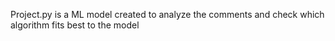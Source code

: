 Project.py is a ML model created to analyze the comments and check which algorithm fits best to the model
